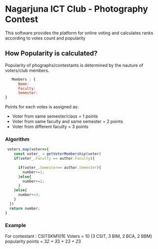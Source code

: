 # Nagarjuna ICT Club - Photography Contest

This software provides the platform for online voting and calculates ranks according to votes count and popularity

## How Popularity is calculated?

Popularity of phographs/contestants is determined by the nauture of voters/club members.

```js
   Members : {
      Name:
      Faculty:
      Semester:
}
```

Points for each votes is assigned as:
- Voter from same semester/class = 1 points
- Voter from same faculty and same semester = 2 points
- Voter from different faculty = 3 points

### Algorithm

```js
 voters.map(voter=>{
    const voter_ = getVoterMembership(voter)
    if(voter_.Faculty == author.Faculty){
      
      if(voter_.Semester== author.Semester){
        number+=1;
      }else{
        number+=2;
      }
    }else{
      number+=3;
    }
  })
  return number;
}
```
### Example
 For contestant : CSITSKM101E
   Voters = 10 (3 CSIT, 3 BIM, 2 BCA, 2 BBM)
   popularity points = 3*2 + 3*3 + 2*3 + 2*3
   
   


